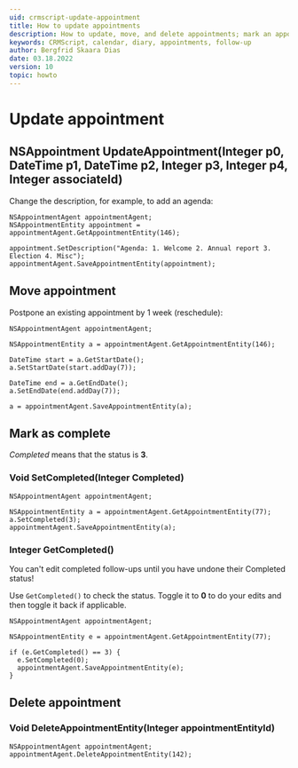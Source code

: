```yaml
---
uid: crmscript-update-appointment
title: How to update appointments
description: How to update, move, and delete appointments; mark an appointment as complete
keywords: CRMScript, calendar, diary, appointments, follow-up
author: Bergfrid Skaara Dias
date: 03.18.2022
version: 10
topic: howto
---
```


# Update appointment

## NSAppointment UpdateAppointment(Integer p0, DateTime p1, DateTime p2, Integer p3, Integer p4, Integer associateId)

Change the description, for example, to add an agenda:

```crmscript
NSAppointmentAgent appointmentAgent;
NSAppointmentEntity appointment = appointmentAgent.GetAppointmentEntity(146);

appointment.SetDescription("Agenda: 1. Welcome 2. Annual report 3. Election 4. Misc");
appointmentAgent.SaveAppointmentEntity(appointment);
```

## Move appointment

Postpone an existing appointment by 1 week (reschedule):

```crmscript
NSAppointmentAgent appointmentAgent;

NSAppointmentEntity a = appointmentAgent.GetAppointmentEntity(146);

DateTime start = a.GetStartDate();
a.SetStartDate(start.addDay(7));

DateTime end = a.GetEndDate();
a.SetEndDate(end.addDay(7));

a = appointmentAgent.SaveAppointmentEntity(a);
```

## Mark as complete

*Completed* means that the status is **3**.

### Void SetCompleted(Integer Completed)

```crmscript
NSAppointmentAgent appointmentAgent;

NSAppointmentEntity a = appointmentAgent.GetAppointmentEntity(77);
a.SetCompleted(3);
appointmentAgent.SaveAppointmentEntity(a);
```

### Integer GetCompleted()

You can't edit completed follow-ups until you have undone their Completed status!

Use `GetCompleted()` to check the status. Toggle it to **0** to do your edits and then toggle it back if applicable.

```crmscript
NSAppointmentAgent appointmentAgent;

NSAppointmentEntity e = appointmentAgent.GetAppointmentEntity(77);

if (e.GetCompleted() == 3) {
  e.SetCompleted(0);
  appointmentAgent.SaveAppointmentEntity(e);
}
```

## Delete appointment

### Void DeleteAppointmentEntity(Integer appointmentEntityId)

```crmscript
NSAppointmentAgent appointmentAgent;
appointmentAgent.DeleteAppointmentEntity(142);
```

<!-- Referenced links -->
